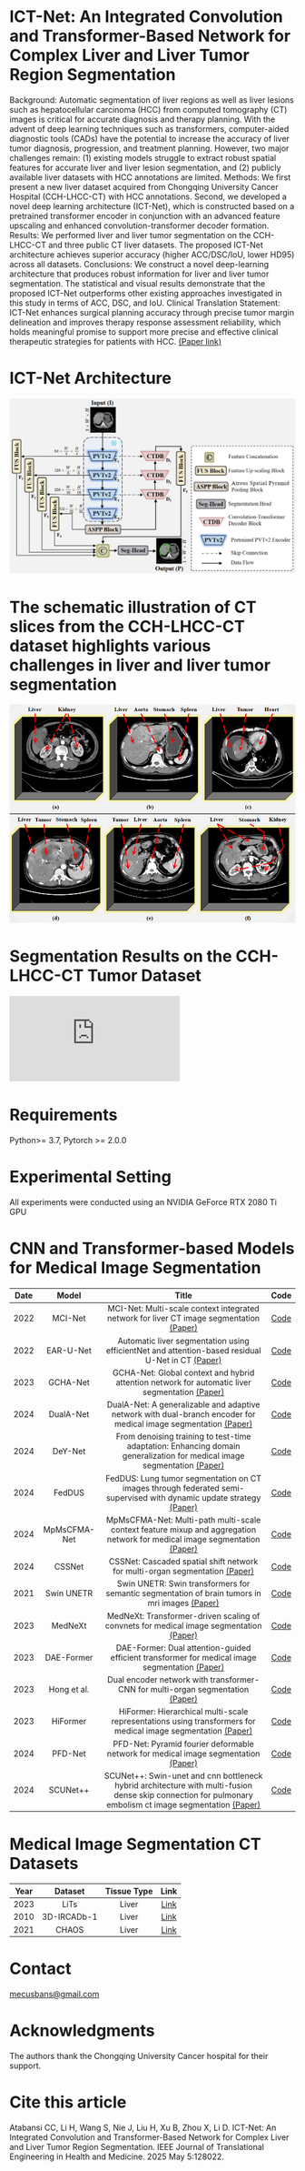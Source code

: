 # ICT-Net: An Integrated Convolution and Transformer-Based Network for Complex Liver and Liver Tumor Region Segmentation

Background: Automatic segmentation of liver regions as well as liver lesions such as hepatocellular carcinoma (HCC) from computed tomography (CT) images is critical for accurate diagnosis and therapy planning. With the advent of deep learning techniques such as transformers, computer-aided diagnostic tools (CADs) have the potential to increase the accuracy of liver tumor diagnosis, progression, and treatment planning. However, two major challenges remain: (1) existing models struggle to extract robust spatial features for accurate liver and liver lesion segmentation, and (2) publicly available liver datasets with HCC annotations are limited. Methods: We first present a new liver dataset acquired from Chongqing University Cancer Hospital (CCH-LHCC-CT) with HCC annotations. Second, we developed a novel deep learning architecture (ICT-Net), which is constructed based on a pretrained transformer encoder in conjunction with an advanced feature upscaling and enhanced convolution-transformer decoder formation. Results: We performed liver and liver tumor segmentation on the CCH-LHCC-CT and three public CT liver datasets. The proposed ICT-Net architecture achieves superior accuracy (higher ACC/DSC/IoU, lower HD95) across all datasets. Conclusions: We construct a novel deep-learning architecture that produces robust information for liver and liver tumor segmentation. The statistical and visual results demonstrate that the proposed ICT-Net outperforms other existing approaches investigated in this study in terms of ACC, DSC, and IoU. Clinical Translation Statement: ICT-Net enhances surgical planning accuracy through precise tumor margin delineation and improves therapy response assessment reliability, which holds meaningful promise to support more precise and effective clinical therapeutic strategies for patients with HCC. [(Paper link)](https://doi.org/10.1109/JTEHM.2025.3586470)

#  ICT-Net Architecture

![Figure2](https://github.com/mecusbans/ICT-Net/blob/051e6a89fd764d2bca08c60bb2f4f690175df47e/Folders/Figure2.png)

# The schematic illustration of CT slices from the CCH-LHCC-CT dataset highlights various challenges in liver and liver tumor segmentation
![Figure1](https://github.com/mecusbans/ICT-Net/blob/051e6a89fd764d2bca08c60bb2f4f690175df47e/Folders/Figure1.png)

# Segmentation Results on the CCH-LHCC-CT Tumor Dataset
![Figure7](https://github.com/mecusbans/ICT-Net/blob/051e6a89fd764d2bca08c60bb2f4f690175df47e/Folders/Figure7.pdf)


# Requirements
Python>= 3.7, Pytorch >= 2.0.0

# Experimental Setting
All experiments were conducted using an NVIDIA GeForce RTX 2080 Ti GPU

# CNN and Transformer-based Models for Medical Image Segmentation

| Date    | Model     |Title                                                                                                                                                      | Code |
| :---:   | :---:     | :---:                                                                                                                                                     | :---:|
| 2022  | MCI-Net   |MCI-Net: Multi-scale context integrated network for liver CT image segmentation [(Paper)](https://www.sciencedirect.com/science/article/abs/pii/S0045790622003408) | [Code](https://github.com/Xie-Xiwang/MCI-Net)|
| 2022  | EAR-U-Net |Automatic liver segmentation using efficientNet and attention-based residual U-Net in CT [(Paper)](https://link.springer.com/article/10.1007/s10278-022-00668-x) | [Code](https://github.com/ZhangXY-123/EAR-Unet)|
| 2023  | GCHA-Net   |GCHA-Net: Global context and hybrid attention network for automatic liver segmentation [(Paper)](https://www.sciencedirect.com/science/article/abs/pii/S0010482522010605) | [Code](https://github.com/HuaxiangLiu/GCAU-Net)|
| 2024  | DualA-Net  |DualA-Net: A generalizable and adaptive network with dual-branch encoder for medical image segmentation [(Paper)](https://www.sciencedirect.com/science/article/abs/pii/S0169260723005436) | [Code](https://github.com/Ziii1/DualA-Net)|
| 2024  | DeY-Net    |From denoising training to test-time adaptation: Enhancing domain generalization for medical image segmentation [(Paper)](https://openaccess.thecvf.com/content/WACV2024/html/Wen_From_Denoising_Training_To_Test-Time_Adaptation_Enhancing_Domain_Generalization_for_WACV_2024_paper.html) | [Code](https://github.com/WenRuxue/DeTTA)|
| 2024  | FedDUS    |FedDUS: Lung tumor segmentation on CT images through federated semi-supervised with dynamic update strategy [(Paper)](https://www.sciencedirect.com/science/article/abs/pii/S0169260724001378) | [Code](https://github.com/GDPHMediaLab/FedDUS)|
| 2024  | MpMsCFMA-Net |MpMsCFMA-Net: Multi-path multi-scale context feature mixup and aggregation network for medical image segmentation [(Paper)](https://www.sciencedirect.com/science/article/abs/pii/S0952197624004500) | [Code](https://github.com/tricksterANDthug/MpMsCFMA-Net)|
| 2024  | CSSNet     |CSSNet: Cascaded spatial shift network for multi-organ segmentation [(Paper)](https://www.sciencedirect.com/science/article/pii/S0010482524000398) | [Code](https://github.com/zkyseu/CSSNet)|
| 2021  | Swin UNETR |Swin UNETR: Swin transformers for semantic segmentation of brain tumors in mri images [(Paper)](https://link.springer.com/chapter/10.1007/978-3-031-08999-2_22) | [Code](https://monai.io/research/swin-unetr)|
| 2023  | MedNeXt   |MedNeXt: Transformer-driven scaling of convnets for medical image segmentation [(Paper)](https://link.springer.com/chapter/10.1007/978-3-031-43901-8_39) | [Code](https://github.com/MIC-DKFZ/MedNeXt)|
| 2023  | DAE-Former |DAE-Former: Dual attention-guided efficient transformer for medical image segmentation [(Paper)](https://link.springer.com/chapter/10.1007/978-3-031-46005-0_8) | [Code](https://github.com/xmindflow/DAEFormer)|
| 2023  | Hong et al.|Dual encoder network with transformer-CNN for multi-organ segmentation [(Paper)](https://link.springer.com/article/10.1007/s11517-022-02723-9) | [Code](https://github.com/zhifanghong/CNN-TransformerDualEncodeNetwork)|
| 2023  | HiFormer   |HiFormer: Hierarchical multi-scale representations using transformers for medical image segmentation [(Paper)](https://openaccess.thecvf.com/content/WACV2023/html/Heidari_HiFormer_Hierarchical_Multi-Scale_Representations_Using_Transformers_for_Medical_Image_Segmentation_WACV_2023_paper.html) | [Code](https://github.com/amirhossein-kz/HiFormer)|
| 2024  | PFD-Net    |PFD-Net: Pyramid fourier deformable network for medical image segmentation [(Paper)](https://www.sciencedirect.com/science/article/abs/pii/S001048252400386X) | [Code](https://github.com/ChaorongYang/PFD-Net)|
| 2024  | SCUNet++   |SCUNet++: Swin-unet and cnn bottleneck hybrid architecture with multi-fusion dense skip connection for pulmonary embolism ct image segmentation [(Paper)](https://openaccess.thecvf.com/content/WACV2024/html/Chen_SCUNet_Swin-UNet_and_CNN_Bottleneck_Hybrid_Architecture_With_Multi-Fusion_Dense_WACV_2024_paper.html) | [Code](https://github.com/JustlfC03/SCUNet-plusplus)|




# Medical Image Segmentation CT Datasets

| Year    | Dataset     | Tissue  Type                           | Link|
| :---:   | :---:     | :---:                                                          | :---:|
| 2023  | LiTs| Liver| [Link](https://www.sciencedirect.com/science/article/pii/S1361841522003085) |
| 2010  | 3D-IRCADb-1  | Liver | [Link](https://www.kaggle.com/datasets/sarahelqersh/3dircadb1) |
| 2021  | CHAOS | Liver | [Link](https://chaos.grand-challenge.org/) |



#   Contact
mecusbans@gmail.com

#   Acknowledgments
The authors thank the Chongqing University Cancer hospital for their support.


# Cite this article
Atabansi CC, Li H, Wang S, Nie J, Liu H, Xu B, Zhou X, Li D. ICT-Net: An Integrated Convolution and Transformer-Based Network for Complex Liver and Liver Tumor Region Segmentation. IEEE Journal of Translational Engineering in Health and Medicine. 2025 May 5:128022.


